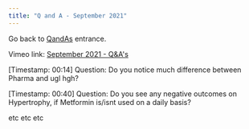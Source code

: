 ```yaml
---
title: "Q and A - September 2021"
---
```

Go back to [QandAs](QandAs.md) entrance.

Vimeo link: [September 2021 - Q&A's](https://vimeo.com/637969147)

[Timestamp: 00:14]
Question: Do you notice much difference between Pharma and ugl hgh?

[Timestamp: 00:40]
Question: Do you see any negative outcomes on Hypertrophy, if Metformin is/isnt used on a daily basis?

etc
etc
etc




